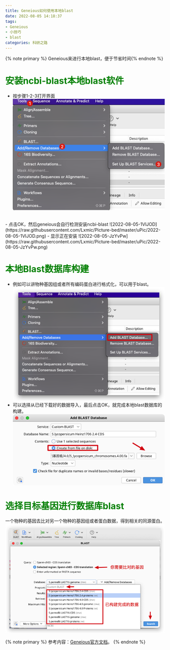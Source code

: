 ```yaml
---
title: Geneious如何使用本地blast
date: 2022-08-05 14:18:37
tags:
- Geneious
- 小技巧
- blast
categories: 科研之路
---
```

{% note primary %} Geneious来进行本地blast，便于节省时间{% endnote %}
<meta name="referrer" content="no-referrer" />


<!--more-->

# <font color=green>安装ncbi-blast本地blast软件</font>
- 按步骤1-2-3打开界面
![2022-08-05-3HpSMr](https://raw.githubusercontent.com/Lxmic/Picture-bed/master/uPic/2022-08-05-3HpSMr.png)
<br>
- 点击OK，然后geneious会自行检测安装ncbi-blast
![2022-08-05-1VlJOD](https://raw.githubusercontent.com/Lxmic/Picture-bed/master/uPic/2022-08-05-1VlJOD.png)
- 显示正在安装
![2022-08-05-JzYvPw](https://raw.githubusercontent.com/Lxmic/Picture-bed/master/uPic/2022-08-05-JzYvPw.png)

# <font color=green>本地Blast数据库构建</font>

- 例如可以讲物种基因组或者所有编码蛋白进行格式化，可以用于blast。
![2022-08-05-T5v64m](https://raw.githubusercontent.com/Lxmic/Picture-bed/master/uPic/2022-08-05-T5v64m.png)
- 可以选择从已经下载好的数据导入，最后点击OK，就完成本地blast数据库的构建。
![2022-08-05-fcbXgl](https://raw.githubusercontent.com/Lxmic/Picture-bed/master/uPic/2022-08-05-fcbXgl.png)

# <font color=green>选择目标基因进行数据库blast</font>
一个物种的基因去比对另一个物种的基因组或者蛋白数据，得到相关的同源蛋白。
![2022-08-05-xh6Dga](https://raw.githubusercontent.com/Lxmic/Picture-bed/master/uPic/2022-08-05-xh6Dga.png)

{% note primary %} 参考内容：[Geneious官方文档](https://assets.geneious.com/manual/2022.1/index.html)。 {% endnote %}

